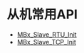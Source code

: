 # 从机常用API

* [MBx_Slave_RTU_Init](../apidoc/apislave/MBx_Slave_RTU_Init.md)
* [MBx_Slave_TCP_Init](../apidoc/apislave/MBx_Slave_TCP_Init.md)